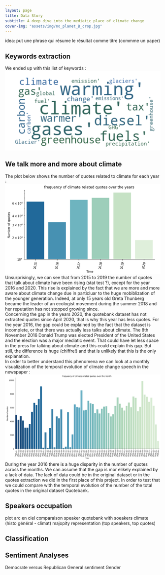 ```yaml
---
layout: page
title: Data Story
subtitle: A deep dive into the mediatic place of climate change
cover-img: "assets/img/no_planet_B_crop.jpg"
---
```

idea: put une phrase qui résume le résultat comme titre (commme un paper)

## Keywords extraction
We ended up with this list of keywords :  
![keyword cloud](assets/img/Capture.PNG)

## We talk more and more about climate
The plot below shows the number of quotes related to climate for each year :  
![temporal evolution of the amount of quotes related to climate accross years](assets/img/temporal_year.PNG)  
Unsurprisingly, we can see that from 2015 to 2019 the number of quotes that talk about climate have been rising (stat test ?), except for the year 2016 and 2020. This rise is explained by the fact that we are more and more aware about climate change due in particluar to the huge mobiblization of the younger generation. Indeed, at only 15 years old Greta Thunberg became the leader of an ecologist movement during the summer 2018 and her reputation has not stopped growing since.  
Concerning the gap in the years 2020, the quotebank dataset has not extracted quotes since April 2020, that is why this year has less quotes. For the year 2016, the gap could be explained by the fact that the dataset is incomplete, or that there was actually less talks about climate. The 8th November 2016 Donald Trump was elected President of the United States and the election was a major mediatic event. That could have let less space in the press for talking about climate and this could explain this gap. But still, the difference is huge (chiffre!) and that is unlikely that this is the only explanation.  
In order to better understand this phenomena we can look at a monthly visualization of the temporal evolution of climate change speech in the newspaper :
![temporal evolution of the amount of quotes related to climate accross months](assets/img/temporal_month.PNG)
During the year 2016 there is a huge disparity in the number of quotes across the months. We can assume that the gap is mor elikely explained by a lack of data. The lack of data could be in the original dataset or in the quotes extraction we did in the first place of this project. In order to test that we could compare with the temporal evolution of the number of the total quotes in the original dataset Quotebank.

## Speakers occupation
plot arc en ciel
comparaison speaker quotebank with soeakers climate (histo général - climat)
majopity representation (top speakers, top quotes)

## Classification

## Sentiment Analyses
Democrate versus Republican
General sentiment
Gender
